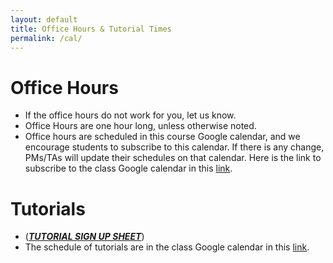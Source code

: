 ```yaml
---
layout: default
title: Office Hours & Tutorial Times
permalink: /cal/
---
```


# Office Hours

- If the office hours do not work for you, let us know.
- Office Hours are one hour long, unless otherwise noted.
- Office hours are scheduled in this course Google calendar, and we encourage students to subscribe to this calendar. If there is any change, PMs/TAs will update their schedules on that calendar. Here is the link to subscribe to the class Google calendar in this [link](https://calendar.google.com/calendar/u/0?cid=Y19mYmRlYzA1M2NjNGRjN2MwOWZjODM1OGQ1ODNmMTY2YzhlNTRjZTcwMDE4Yjc3M2JmMWRkZmU4ZDYzYjUyNzIxQGdyb3VwLmNhbGVuZGFyLmdvb2dsZS5jb20).


# Tutorials

- ([**_TUTORIAL SIGN UP SHEET_**](https://docs.google.com/spreadsheets/d/1epNYAIB3sNFyeAligfU2GfwEpfRt81pVmPF4hwXGTRk/edit?usp=sharing)) 
- The schedule of tutorials are in the class Google calendar in this [link](https://calendar.google.com/calendar/u/0?cid=Y19mYmRlYzA1M2NjNGRjN2MwOWZjODM1OGQ1ODNmMTY2YzhlNTRjZTcwMDE4Yjc3M2JmMWRkZmU4ZDYzYjUyNzIxQGdyb3VwLmNhbGVuZGFyLmdvb2dsZS5jb20).



